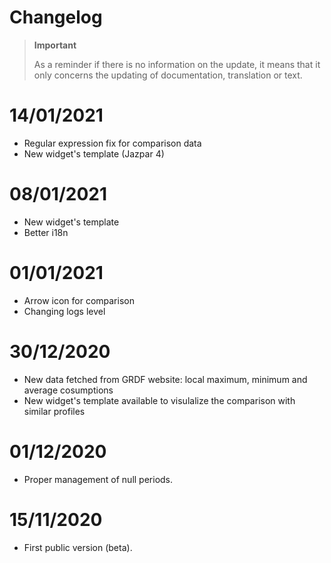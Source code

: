 # Changelog 

>**Important**
>
>As a reminder if there is no information on the update, it means that it only concerns the updating of documentation, translation or text.

# 14/01/2021
- Regular expression fix for comparison data
- New widget's template (Jazpar 4)

# 08/01/2021
- New widget's template
- Better i18n

# 01/01/2021
- Arrow icon for comparison
- Changing logs level

# 30/12/2020
- New data fetched from GRDF website: local maximum, minimum and average cosumptions
- New widget's template available to visulalize the comparison with similar profiles

# 01/12/2020
- Proper management of null periods.

# 15/11/2020
- First public version (beta).
